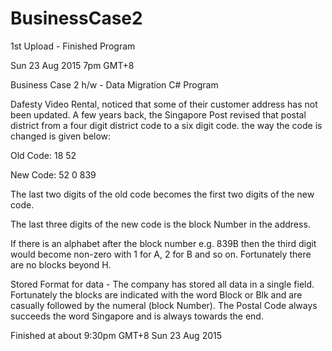 # BusinessCase2
1st Upload - Finished Program

Sun 23 Aug 2015 7pm GMT+8

Business Case 2 h/w - Data Migration C# Program

Dafesty Video Rental, noticed that some of their customer address has not been updated.  A few years back, the Singapore Post revised that postal district from a four digit district code to a six digit code.  the way the code is changed is given below:

Old Code: 18 52

New Code: 52 0 839

The last two digits of the old code becomes the first two digits of the new code.

The last three digits of the new code is the block Number in the address.

If there is an alphabet after the block number e.g. 839B then the third digit would become non-zero with 1 for A, 2 for B and so on.  Fortunately there are no blocks beyond H.

Stored Format for data -
The company has stored all data in a single field.  Fortunately the blocks are indicated with the word Block or Blk and are casually followed by the numeral (block Number).  The Postal Code always succeeds the word Singapore and is always towards the end.

Finished at about 9:30pm GMT+8 Sun 23 Aug 2015
